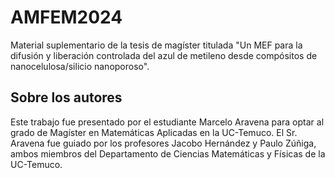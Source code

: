 # AMFEM2024

Material suplementario de la tesis de magíster titulada "Un MEF para la difusión y liberación controlada del azul de metileno desde compósitos de nanocelulosa/silicio nanoporoso". 

## Sobre los autores 

Este trabajo fue presentado por el estudiante Marcelo Aravena para optar al grado de Magíster en Matemáticas Aplicadas en la UC-Temuco. El Sr. Aravena fue guiado por los profesores Jacobo Hernández y Paulo Zúñiga, ambos miembros del Departamento de Ciencias Matemáticas y Físicas de la UC-Temuco.
